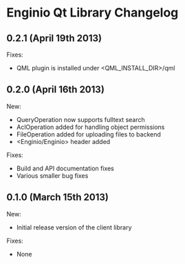 # Enginio Qt Library Changelog

## 0.2.1 (April 19th 2013)
Fixes:
* QML plugin is installed under <QML_INSTALL_DIR>/qml

## 0.2.0 (April 16th 2013)
New:
* QueryOperation now supports fulltext search
* AclOperation added for handling object permissions
* FileOperation added for uploading files to backend
* <Enginio/Enginio> header added

Fixes:
* Build and API documentation fixes
* Various smaller bug fixes

## 0.1.0 (March 15th 2013)
New:
* Initial release version of the client library

Fixes:
* None

